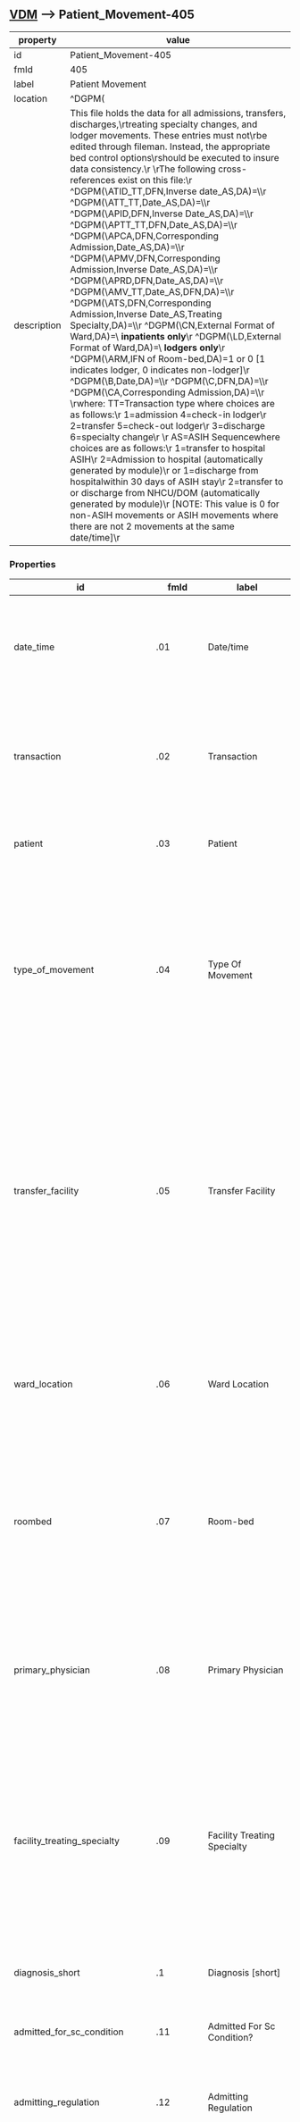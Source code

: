 
## [VDM](TableOfContent.md) --> Patient_Movement-405 

 property | value 
--- | --- 
 id | Patient_Movement-405
 fmId | 405
 label | Patient Movement
 location | ^DGPM(
 description | This file holds the data for all admissions, transfers, discharges,\rtreating specialty changes, and lodger movements.  These entries must not\rbe edited through fileman.  Instead, the appropriate bed control options\rshould be executed to insure data consistency.\r \rThe following cross-references exist on this file:\r           ^DGPM(\ATID\_TT,DFN,Inverse date_AS,DA)=\\\r           ^DGPM(\ATT\_TT,Date_AS,DA)=\\\r           ^DGPM(\APID\,DFN,Inverse Date_AS,DA)=\\\r           ^DGPM(\APTT\_TT,DFN,Date_AS,DA)=\\\r           ^DGPM(\APCA\,DFN,Corresponding Admission,Date_AS,DA)=\\\r           ^DGPM(\APMV\,DFN,Corresponding Admission,Inverse Date_AS,DA)=\\\r           ^DGPM(\APRD\,DFN,Date_AS,DA)=\\\r           ^DGPM(\AMV\_TT,Date_AS,DFN,DA)=\\\r           ^DGPM(\ATS\,DFN,Corresponding Admission,Inverse Date_AS,Treating Specialty,DA)=\\\r           ^DGPM(\CN\,External Format of Ward,DA)=\\       **inpatients only**\r           ^DGPM(\LD\,External Format of Ward,DA)=\\       **lodgers only**\r           ^DGPM(\ARM\,IFN of Room-bed,DA)=1 or 0          [1 indicates lodger, 0 indicates non-lodger]\r           ^DGPM(\B\,Date,DA)=\\\r           ^DGPM(\C\,DFN,DA)=\\\r           ^DGPM(\CA\,Corresponding Admission,DA)=\\\r \rwhere:     TT=Transaction type where choices are as follows:\r                1=admission          4=check-in lodger\r                2=transfer           5=check-out lodger\r                3=discharge          6=specialty change\r \r           AS=ASIH Sequencewhere choices are as follows:\r                1=transfer to hospital ASIH\r                2=Admission to hospital (automatically generated by module)\r           or  1=discharge from hospitalwithin 30 days of ASIH stay\r                2=transfer to or discharge from NHCU/DOM (automatically generated by module)\r           [NOTE:  This value is 0 for non-ASIH movements or ASIH movements where there are not 2 movements at the same date/time]\r 

### Properties

| id | fmId | label | description | datatype | location | attributes | range | 
| --- | --- | --- | --- | --- | --- | --- | --- | 
| date_time | .01 | Date/time | Enter in this field the date/time of the movement (admission, transfer,\rdischarge, treating specialty transfer, lodger check-in, or lodger check-\rout).  Time must be included. | DATE-TIME |  | REQUIRED, INDEXED |  | 
| transaction | .02 | Transaction | Enter in this field the transaction type of the movement.  Choose from:\r               1     ADMISSION\r               2     TRANSFER\r               3     DISCHARGE\r               4     CHECK-IN LODGER\r               5     CHECK-OUT LODGER\r               6     SPECIALTY TRANSFER | POINTER |  | REQUIRED | {id:Mas_Movement_Transaction_Type-405_3} | 
| patient | .03 | Patient | Enter the patient for which this movement occurred.  This field is a\rpointer to the PATIENT file. | POINTER |  | REQUIRED, INDEXED | [Patient-2](Patient-2.md) | 
| type_of_movement | .04 | Type Of Movement | Choose the type of movement this patient had.  You will be selecting from\ractive FACILITY MOVEMENT TYPES for which the TRANSACTION TYPE of this\rmovement matches the TRANSACTION TYPE of the FACILITY MOVEMENT TYPE.  For\rexample, if you are admitting a patient, you will only be able to select\ractive admission types. | POINTER |  | REQUIRED | {id:Facility_Movement_Type-405_1} | 
| transfer_facility | .05 | Transfer Facility | If this movement is a TRANSFER IN (admission from another facility),\rTRANSFER OUT (discharge to another facility), or an ASIH movement to\ranother facility (TO ASIH (OTHER FACILITY), for example), you will be\rprompted for TRANSFER FACILITY and will be asked to choose from an\rentry in the INSTITUTION file.  This field is required for those\rmovement types mentioned above. | POINTER |  | REQUIRED | [Institution-4](Institution-4.md) | 
| ward_location | .06 | Ward Location | Enter in this field the WARD to which this patient is being admitted or\rtransferred to.  Choose from ACTIVE entries in the WARD LOCATION file.\rThis field will only be prompted for movements to WARDS at the home\rfacility. | POINTER |  | REQUIRED | {id:Ward_Location-42} | 
| roombed | .07 | Room-bed | Select the ROOM-BED to which you are admitting or transferring this\rpatient.  Select from those ACTIVE beds in the ROOM-BED file which are\rassigned to the WARD LOCATION chosen for this movement. | POINTER |  |  | {id:Roombed-405_4} | 
| primary_physician | .08 | Primary Physician | Enter the healthcare provider with primary responsibility for the direct\rcare of the patient.  This may be the resident or intern in a teaching\rfacility or the staff physician in a nonaffiliated hospital.\r \rThis field will only be prompted for movements with a transaction type\rof 'specialty transfer'. | POINTER |  |  | [New_Person-200](New_Person-200.md) | 
| facility_treating_specialty | .09 | Facility Treating Specialty | When entering a movement with a TRANSACTION TYPE of SPECIALTY\rCHANGE, you will be asked to provide the treating specialty assigned to\rthis patient.  Choose an entry from the FACILITY TREATING SPECIALTY\rfile which best describes the care this patient is receiving. | POINTER |  | REQUIRED | {id:Facility_Treating_Specialty-45_7} | 
| diagnosis_short | .1 | Diagnosis [short] | When admitting a patient, you will be asked to provide a brief desciption\rof the diagnosis of this patient upon admission. | STRING |  | REQUIRED |  | 
| admitted_for_sc_condition | .11 | Admitted For Sc Condition? | Is this patient being admitted for a service connected condition? | BOOLEAN |  |  | {false:0,true:1} | 
| admitting_regulation | .12 | Admitting Regulation | When admitting a patient, you must choose an active ADMITTING REGULATION\rwhich best describes the category under which this patient is being\radmitted. | POINTER |  | REQUIRED | {id:VA_Admitting_Regulation-43_4} | 
| absence_return_date | .13 | Absence Return Date | If the patient is being transferred to an absence status (via the AUTH\rABSENCE 96 HOURS OR LESS or AUTHORIZED ABSENCE transfer types), you will\rbe asked to provide the date this patient is expected to return.  If you\rchoose to transfer the patient with AUTH ABSENCE 96 HOURS OR LESS, this\rdate must be less than or equal to 4 days from the date of transfer.  If\ryou choose to transfer the patient AUTHORIZED ABSENCE, the date of return\rmost be more than 4 days after the date of transfer. | DATE-TIME |  |  |  | 
| admission_checkin_movement | .14 | Admission/check-in Movement | This field is a pointer to the admission or check-in lodger movement which\ris associated with the transaction being entered. | POINTER |  | REQUIRED, INDEXED | [Patient_Movement-405](Patient_Movement-405.md) | 
| asih_admission | .15 | Asih Admission | This field is set internally by the module.  If a patient is transferred\reither TO ASIH FROM NHCU/DOM or CONTINUED ASIH, this field will point to\rthe entry in this file which holds the admission created by the module. | POINTER |  | REQUIRED | [Patient_Movement-405](Patient_Movement-405.md) | 
| ptf_entry | .16 | Ptf Entry | This field is used for movements with a TRANSACTION TYPE of admission only.\rIt stores the internal entry number of the record in the PTF file. | POINTER |  | INDEXED | {id:Ptf-45} | 
| discharge_checkout_movement | .17 | Discharge/check-out Movement | Pointer to the discharge or check-out movement associated with this\radmission or check-in.  If not defined, the patient is still in-house. | POINTER |  |  | [Patient_Movement-405](Patient_Movement-405.md) | 
| mas_movement_type | .18 | Mas Movement Type | This field is internally set by the module.  When you enter a FACILITY\rMOVEMENT TYPE (field .04 of this file), this field will automatically be\rset to the internal number of the MAS-distributed movement type to which\rthis FACILITY MOVEMENT TYPE points.  This internal number is used\rthroughout the code of MAS and various other packages to determine the\rflow of processing that should occur. | POINTER |  | REQUIRED | {id:Mas_Movement_Type-405_2} | 
| attending_physician | .19 | Attending Physician | Enter the supervising physician who is responsible for the care of the\rpatient.  Nonaffiliated hospitals may choose not to use this field.\r \rThis field will be prompted for movements with a transaction type of\r'specialty change' only. | POINTER |  | REQUIRED | [New_Person-200](New_Person-200.md) | 
| admitting_eligibility | .2 | Admitting Eligibility | This field will be used in a future version to track the eligibility of\ra patient upon admission.  This information will be used in the VISIT\rfile which is being developed for use in DoD facilities. | POINTER |  | REQUIRED | {id:Eligibility_Code-8} | 
| asih_transfer | .21 | Asih Transfer | This field is internally set by the module.  If the MAS MOVEMENT TYPE of\rthis movement is TO ASIH, this field will contain a pointer to the transfer \rmovement that created this admission (either a TO ASIH transfer or a \rCONTINUED ASIH transfer). | POINTER |  | REQUIRED | [Patient_Movement-405](Patient_Movement-405.md) | 
| asih_sequence | .22 | Asih Sequence | This field is used internally by the module for movements that are ASIH.\rWhen transferring a patient ASIH to your own facility, there are 2\rmovements created at the same date/time (the admission and the transfer).\rThis is also true for discharges FROM ASIH where both a discharge and a\rtransfer occur at the same date/time.  The movement that physically occurs\rfirst (the transfer in the first example, and the discharge in the second)\rwill have a sequence number of 1 while the subsequent movement will have\ra sequence number of 2.  This number (divided by 100000000) will be added\rto the date/time of the movement to aid in cross-referencing these\rmovements.  This is intended to make code generation quicker.  [NOTE:  non-\rASIH movements will have a ASIH SEQUENCE of 0] | NUMERIC |  | REQUIRED |  | 
| dmms_episode_number | .23 | Dmms Episode Number | This field has been added for use by the DMMS package.  It will hold the\repisode number of the movement as defined internally by that package. | NUMERIC |  |  |  | 
| related_physical_movement | .24 | Related Physical Movement | This field will be stored for movements with a TRANSACTION TYPE of\rTREATING SPECIALTY only.  If the treating specialty transfer is\rin conjunction with a physical movement (either an admission or a\rtransfer), this field will contain a pointer to that physical movement. | POINTER |  | INDEXED | [Patient_Movement-405](Patient_Movement-405.md) | 
| scheduled_admission | .25 | Scheduled Admission? | If this admission was a result of a previously scheduled admission, this\rfield should be answered yes.  This field will be filled in for movements \rwith a TRANSACTION of ADMISSION only. | BOOLEAN |  |  | {false:0,true:1} | 
| ptf_purge_status | .26 | Ptf Purge Status |  | ENUMERATION |  |  | <dl><dt>0</dt><dd>ACTIVE</dd><dt>1</dt><dd>PURGED</dd></dl> | 
| visit_file_entry | .27 | Visit File Entry |  | POINTER |  | INDEXED | [Visit-9000010](Visit-9000010.md) | 
| reason_for_lodging | 30.01 | Reason For Lodging | Enter the reason this patient was lodged (inclement weather, traveling\rdistance, etc.). | POINTER |  | REQUIRED | {id:Lodging_Reason-406_41} | 
| lodging_comments | 30.02 | Lodging Comments | Enter an additional comment on why this patient is being lodged if you wish. | STRING |  |  |  | 
| disposition | 30.03 | Disposition | Enter in this file the disposition of this patient upon being checked-out\ras a lodger.  Choose from ADMITTED (if the patient was admitted to your\rfacility) or DISMISSED (if the patient was returned to his place of\rresidence). | ENUMERATION |  | REQUIRED | <dl><dt>d</dt><dd>DISMISSED</dd><dt>a</dt><dd>ADMITTED</dd></dl> | 
| facility_directory_exclusion | 41 | Facility Directory Exclusion | Denotes whether or not the patient wished to be excluded from the \rFacility Directory for this admisison.\r \rThe Facility Directory is the directory of current inpatients in the \rfacility.  If the patient wishes to be excluded from the Facility \rDirectory, then the VAMC can not make a positive statement to family, \rfriends, or others as to whether the patient is here or not. | BOOLEAN |  |  | {false:1,true:0} | 
| facility_directory_time_stamp | 42 | Facility Directory Time Stamp | Date/time answer to Facility Directory exclusion question was entered. | DATE-TIME |  |  |  | 
| facility_directory_user | 43 | Facility Directory User | User entering the patient's response to the Facility Directory exclusion \rquestion. | POINTER |  |  | [New_Person-200](New_Person-200.md) | 
| ptf_movement_number | 52 | Ptf Movement Number | This field may be filled in for treating specialty movements.\rIt will only be filled in if the treating specialty movement\rcauses a PTF 501 movement to be created in the PTF record\rassociated with the admission.\r \rThe number stored in this field will be the internal multiple\rentry number of the 501 multiple in that PTF record. \r \rThis field is updated automatically and no user input is\rnecessary. | NUMERIC |  |  |  | 
| next_ptf_movement | 53 | Next Ptf Movement | This field may be filled in for treating specialty movements.\rIt will only be filled in if the treating specialty movement\rcauses a PTF 501 movement to be created in the PTF record\rassociated with the admission.\r \rThe number stored in this field will be the internal multiple\rentry number of the 501 multiple, in that PTF record,\rcorresponding to the next chronological 501 movement, if one\rexists.\r \rThis field is updated automatically and no user input is\rnecessary.\r \r  | NUMERIC |  |  |  | 
| admitting_category | 54 | Admitting Category | If and entry for the Admitting Regulation exist in the Sharing Agreement\rCategory file (#35.1) then the user will be prompted for the category\rassociated with the Admitting Regulation. | POINTER |  |  | {id:Sharing_Agreement_Subcategory-35_2} | 
| irt_background_job_run | 60.01 | Irt Background Job Run | This field stores the date that the IRT background job\rwas run for this admission.  If this field contains\ra date, this admission has been initialized and all\rstandard deficiencies have been created for this\radmission.  When the IRT background Job is run for\rall admission it will check to see if the admission\rhas already been initialized.  If so, this admission\rwill not created duplicate entries for the standard\rdeficiencies. | DATE-TIME |  |  |  | 
| diagnosis | 99 | Diagnosis | Enter an in-depth description of the diagnosis for this patient.  This will\rbe asked for movements with a TRANSACTION TYPE of SPECIALTY TRANSFER only. | STRING |  |  |  | 
| entered_by | 100 | Entered By | This field stores the name of the user entering this patient movement. | POINTER |  | REQUIRED | [New_Person-200](New_Person-200.md) | 
| entered_on | 101 | Entered On | This field stores the date/time on which this PATIENT MOVEMENT FILE\rentry was initially entered. | DATE-TIME |  | REQUIRED |  | 
| last_edited_by | 102 | Last Edited By | This is the user who last edited this patient movement entry.  The user\ris only stored when a change is made. | POINTER |  | REQUIRED | [New_Person-200](New_Person-200.md) | 
| last_edited_on | 103 | Last Edited On | This is the date/time this movement was last edited.  It will only\rbe stored if a change was made. | DATE-TIME |  | REQUIRED |  | 
| original_admission_date | 300 | Original Admission Date | This field contains the original admission date/time for a patient. | DATE-TIME |  |  |  | 
| ods_at_admission | 11500.01 | Ods At Admission | Was this patient admitted for care due to injuries sustained in Operation\rDesert Shield?  If the patient's period of service is 6 when admitted,\rthis field will automatically be set to 1. | BOOLEAN |  |  | {false:0,true:1} | 
| nonva_facility | 11500.02 | Non-va Facility? | Respond yes if you are transferring this patient out to a non-VA facility.  Respond no if transferring the patient to another VA facility. | BOOLEAN |  |  | {false:0,true:1} | 
| at_va_expense | 11500.03 | At VA Expense? | Answer yes if this transfer to a non-VA facility is at the VA's expense. | BOOLEAN |  |  | {false:0,true:1} | 
| ods_admission_entry | 11500.04 | Ods Admission Entry | If this patient was admitted with a period of service of 6 (ODS), enter\rthe ODS ADMISSIONS file entry corresponding to this admission. | POINTER |  | INDEXED | {id:Ods_Admissions-11500_2} | 
| displaced_for_ods_patient | 11500.05 | Displaced For Ods Patient? | Enter yes if this patient was transferred out in order to free a bed for an\roperation desert shield patient.  Otherwise, respond no. | BOOLEAN |  |  | {false:0,true:1} | 
| va_cost_to_travel | 11500.06 | VA Cost To Travel | Enter the cost of travel to move this VA patient to a non-VA facility.\rThis question is only asked if the patient was transferred in order to\rmake room for an operation desert shield patient. | NUMERIC |  |  |  | 
| displaced_patient | 11500.07 | Displaced Patient | Enter the entry in the DISPLACED PATIENT file which corresponds to this\rdischarge. | POINTER |  | INDEXED | {id:Displaced_Patient-11500_3} | 
